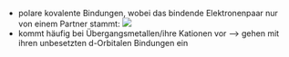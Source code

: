 - polare kovalente Bindungen, wobei das bindende Elektronenpaar nur von einem Partner stammt:
![](Pasted%20image%2020240416105314.png)
- kommt häufig bei Übergangsmetallen/ihre Kationen vor --> gehen mit ihren unbesetzten d-Orbitalen Bindungen ein 